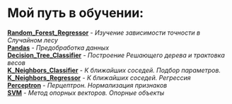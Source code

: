 # Мой путь в обучении:<br> 
**[Random_Forest_Regressor](Random_Forest_Regressor)** - *Изучение зависимости точности в Случайном лесу*<br>
**[Pandas](Pandas)** - *Предобработка данных*<br>
**[Decision_Tree_Classifier](Decision_Tree_Classifier)** - *Построение Решающего дерева и трактовка весов*<br>
**[K_Neighbors_Classifier](K_Neighbors_Classifier)** - *К ближайших соседей. Подбор параметров.*<br>
**[K_Neighbors_Regressor](K_Neighbors_Regressor)** - *К ближайших соседей. Регрессия*<br>
**[Perceptron](Perceptron)** - *Перцептрон. Нормализация признаков*<br>
**[SVM](SVM)** - *Метод опорных векторов. Опорные объекты*<br>
